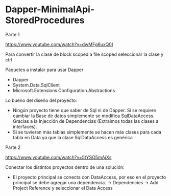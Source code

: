 # Dapper-MinimalApi-StoredProcedures


Parte 1

https://www.youtube.com/watch?v=dwMFg6uxQ0I

Para convertir la clase de block scoped a file scoped seleccionar la clase y ctrl .

Paquetes a instalar para usar Dapper

- Dapper
- System.Data.SqlClient
- Microsoft.Extensions.Configuration.Abstractions


Lo bueno del diseño del proyecto:

- Ningún proyecto tiene que saber de Sql ni de Dapper. Si se requiere cambiar la Base de datos simplemente se modifica SqlDataAccess. Gracias a la Injección de Dependencias (Extraimos todas las clases a interfaces).
- Si se tuvieran más tablas simplemente se hacen más clases para cada tabla en Data ya que la clase SqlDataAccess es genérica


Parte 2

https://www.youtube.com/watch?v=5tYSO5mAjXs

Conectar los distintos proyectos dentro de una solución:

- El proyecto principal se conecta con DataAccess, por eso en el proyecto principal se debe agregar una dependencia. 
-> Dependencies -> Add Project Reference y seleccionar el Data Access

